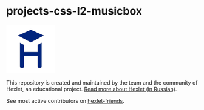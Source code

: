 # projects-css-l2-musicbox

[![Hexlet Ltd. logo](https://raw.githubusercontent.com/Hexlet/assets/master/images/hexlet_logo128.png)](https://ru.hexlet.io?utm_source=github&utm_medium=link&utm_campaign=projects-css-l2-musicbox)

This repository is created and maintained by the team and the community of Hexlet, an educational project. [Read more about Hexlet (in Russian)](https://ru.hexlet.io?utm_source=github&utm_medium=link&utm_campaign=projects-css-l2-musicbox).

See most active contributors on [hexlet-friends](https://friends.hexlet.io/).

